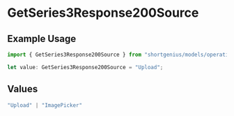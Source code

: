 # GetSeries3Response200Source

## Example Usage

```typescript
import { GetSeries3Response200Source } from "shortgenius/models/operations";

let value: GetSeries3Response200Source = "Upload";
```

## Values

```typescript
"Upload" | "ImagePicker"
```